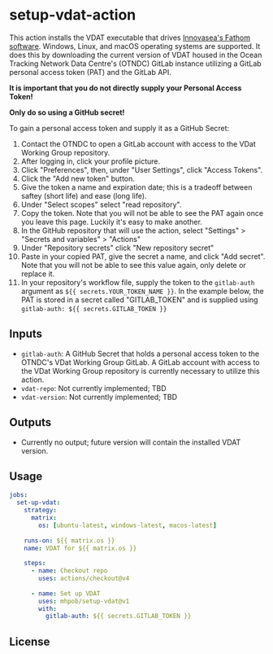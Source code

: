 # setup-vdat-action

This action installs the VDAT executable that drives [Innovasea's Fathom
software](https://www.innovasea.com/fish-tracking/products/fathom-software/).
Windows, Linux, and macOS operating systems are supported. It does this by 
downloading the current version of VDAT housed in the Ocean Tracking Network
Data Centre's (OTNDC) GitLab instance utilizing a GitLab personal access
token (PAT) and the GitLab API.

**It is important that you do not directly supply your Personal Access Token!**

**Only do so using a GitHub secret!**

To gain a personal access token and supply it as a GitHub Secret:

1. Contact the OTNDC to open a GitLab account with access to the VDat 
Working Group repository.
2. After logging in, click your profile picture.
3. Click "Preferences", then, under "User Settings", click "Access Tokens".
4. Click the "Add new token" button.
5. Give the token a name and expiration date; this is a tradeoff between 
saftey (short life) and ease (long life).
6. Under "Select scopes" select "read repository".
7. Copy the token. Note that you will not be able to see the PAT
again once you leave this page. Luckily it's easy to make another.
8. In the GitHub repository that will use the action, select
"Settings" > "Secrets and variables" > "Actions"
9. Under "Repository secrets" click "New repository secret"
10. Paste in your copied PAT, give the secret a name, and click "Add secret".
Note that you will not be able to see this value again, only delete
or replace it.
11. In your repository's workflow file, supply the token to the 
`gitlab-auth` argument as `${{ secrets.YOUR_TOKEN_NAME }}`. In
the example below, the PAT is stored in a secret called "GITLAB_TOKEN"
and is supplied using `gitlab-auth: ${{ secrets.GITLAB_TOKEN }}`


## Inputs

- `gitlab-auth`: A GitHub Secret that holds a personal access token
  to the OTNDC's VDat Working Group GitLab. A GitLab account with
  access to the VDat Working Group repository is currently necessary 
  to utilize this action.
- `vdat-repo`: Not currently implemented; TBD
- `vdat-version`: Not currently implemented; TBD

## Outputs

- Currently no output; future version will contain the installed VDAT version.

## Usage
``` yaml
jobs:
  set-up-vdat:
    strategy:
      matrix:
        os: [ubuntu-latest, windows-latest, macos-latest]
    
    runs-on: ${{ matrix.os }}
    name: VDAT for ${{ matrix.os }}
    
    steps:
      - name: Checkout repo
        uses: actions/checkout@v4
      
      - name: Set up VDAT
        uses: mhpob/setup-vdat@v1
        with:
          gitlab-auth: ${{ secrets.GITLAB_TOKEN }}
```

## License
